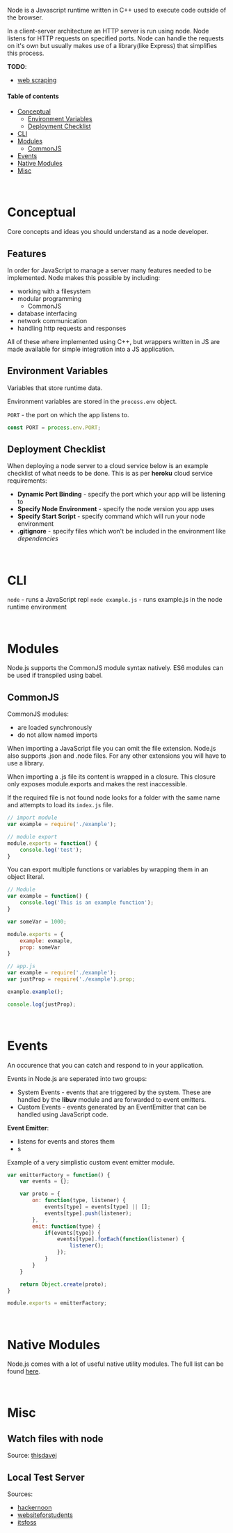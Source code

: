 Node is a Javascript runtime written in C++ used to execute code outside of the browser.

In a client-server architecture an HTTP server is run using node. Node listens for HTTP requests on specified ports. Node can handle the requests on it's own but usually makes use of a library(like Express) that simplifies this process.

__TODO__:
* [web scraping](https://blog.bitsrc.io/https-blog-bitsrc-io-how-to-perform-web-scraping-using-node-js-5a96203cb7cb)

#### Table of contents

* [Conceptual](#conceptual)
    * [Environment Variables](#environment-variables)
    * [Deployment Checklist](#deployment-checklist)
* [CLI](#cli)
* [Modules](#modules)
    * [CommonJS](#CommonJS)
* [Events](#Events)
* [Native Modules](#native-modules)
* [Misc](#misc)

&nbsp;
# Conceptual
Core concepts and ideas you should understand as a node developer.

## Features
In order for JavaScript to manage a server many features needed to be implemented. Node makes this possible by including:
* working with a filesystem
* modular programming
    * CommonJS
* database interfacing
* network communication
* handling http requests and responses

All of these where implemented using C++, but wrappers written in JS are made available for simple integration into a JS application.


## Environment Variables
Variables that store runtime data. 

Environment variables are stored in the `process.env` object.

`PORT` - the port on which the app listens to.

``` javascript
const PORT = process.env.PORT;
```

## Deployment Checklist
When deploying a node server to a cloud service below is an example checklist of what needs to be done. This is as per __heroku__ cloud service requirements:
* __Dynamic Port Binding__ - specify the port which your app will be listening to
* __Specify Node Environment__ - specify the node version you app uses
* __Specify Start Script__ - specify command which will run your node environment
* __.gitignore__ - specify files which won't be included in the environment like _dependencies_

&nbsp;
# CLI
`node` - runs a JavaScript repl
`node example.js` - runs example.js in the node runtime environment

&nbsp;
# Modules
Node.js supports the CommonJS module syntax natively. ES6 modules can be used if transpiled using babel.

## CommonJS
CommonJS modules:
* are loaded synchronously
* do not allow named imports

When importing a JavaScript file you can omit the file extension. Node.js also supports .json and .node files. For any other extensions you will have to use a library.

When importing a .js file its content is wrapped in a closure. This closure only exposes module.exports and makes the rest inaccessible.

If the required file is not found node looks for a folder with the same name and attempts to load its `index.js` file.

```javascript
// import module
var example = require('./example');

// module export
module.exports = function() {
    console.log('test');
}
```

You can export multiple functions or variables by wrapping them in an object literal.

``` javascript
// Module
var example = function() {
    console.log('This is an example function');
}

var someVar = 1000;

module.exports = {
    example: exmaple,
    prop: someVar
}
```

``` javascript
// app.js
var example = require('./example');
var justProp = require('./example').prop;

example.example();

console.log(justProp);
```

&nbsp;
# Events
An occurence that you can catch and respond to in your application.

Events in Node.js are seperated into two groups:
* System Events - events that are triggered by the system. These are handled by the __libuv__ module and are forwarded to event emitters.
* Custom Events - events generated by an EventEmitter that can be handled using JavaScript code.

__Event Emitter__:
* listens for events and stores them
* s

Example of a very simplistic custom event emitter module.
``` javascript
var emitterFactory = function() {
    var events = {};

    var proto = {
        on: function(type, listener) {
            events[type] = events[type] || [];
            events[type].push(listener);
        },
        emit: function(type) {
            if(events[type]) {
                events[type].forEach(function(listener) {
                    listener();
                });
            }
        }
    }

    return Object.create(proto);
}

module.exports = emitterFactory;
```

&nbsp;
# Native Modules
Node.js comes with a lot of useful native utility modules. The full list can be found [here](https://nodejs.org/api/).


&nbsp;
# Misc

## Watch files with node
Source: [thisdavej](https://thisdavej.com/how-to-watch-for-files-changes-in-node-js/)

## Local Test Server
Sources:
* [hackernoon](https://hackernoon.com/build-your-first-local-server-and-web-app-with-node-js-5a5d9e00aff0)
* [websiteforstudents](https://websiteforstudents.com/install-the-latest-node-js-and-nmp-packages-on-ubuntu-16-04-18-04-lts/)
* [itsfoss](https://itsfoss.com/install-linux-in-virtualbox/)
